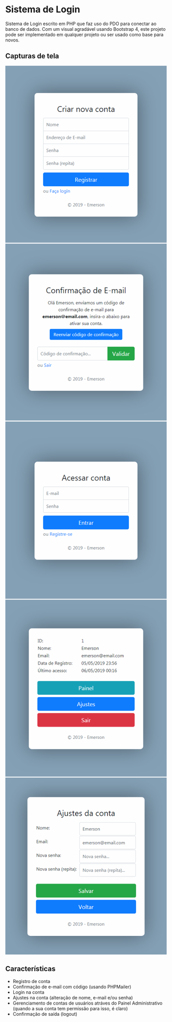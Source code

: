 # Sistema de Login
Sistema de Login escrito em PHP que faz uso do PDO para conectar ao banco de dados. Com um visual agradável usando Bootstrap 4, este projeto pode ser implementado em qualquer projeto ou ser usado como base para novos.

## Capturas de tela
![Registro](screenshots/registro.png)
![Confirmação de E-mail](screenshots/confirmacao_email.png)
![Login](screenshots/login.png)
![Home](screenshots/home.png)
![Ajustes](screenshots/ajustes.png)

## Características
- Registro de conta
- Confirmação de e-mail com código (usando PHPMailer)
- Login na conta
- Ajustes na conta (alteração de nome, e-mail e/ou senha)
- Gerenciamento de contas de usuários atráves do Painel Administrativo (quando a sua conta tem permissão para isso, é claro)
- Confirmação de saída (logout)
